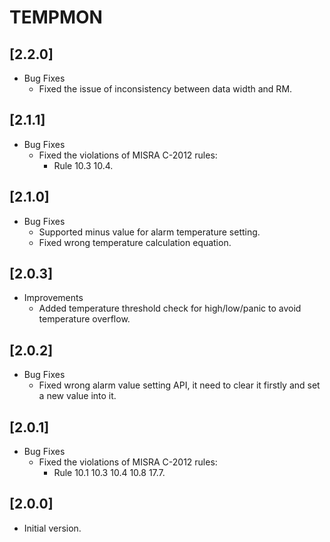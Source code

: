 # TEMPMON

## [2.2.0]

- Bug Fixes
  - Fixed the issue of inconsistency between data width and RM.

## [2.1.1]

- Bug Fixes
  - Fixed the violations of MISRA C-2012 rules:
    - Rule 10.3 10.4.

## [2.1.0]

- Bug Fixes
  - Supported minus value for alarm temperature setting.
  - Fixed wrong temperature calculation equation.

## [2.0.3]

- Improvements
  - Added temperature threshold check for high/low/panic to avoid temperature overflow.

## [2.0.2]

- Bug Fixes
  - Fixed wrong alarm value setting API, it need to clear it firstly and set a new value into it.

## [2.0.1]

- Bug Fixes
  - Fixed the violations of MISRA C-2012 rules:
    - Rule 10.1 10.3 10.4 10.8 17.7.

## [2.0.0]

- Initial version.
